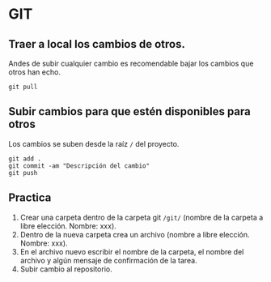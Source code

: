 # GIT

## Traer a local los cambios de otros.

Andes de subir cualquier cambio es recomendable bajar los cambios que otros han echo.

```bashscript
git pull
```

## Subir cambios para que estén disponibles para otros

Los cambios se suben desde la raíz `/` del proyecto.

```bashscript
git add .
git commit -am "Descripción del cambio"
git push
```

## Practica

1. Crear una carpeta dentro de la carpeta git `/git/` (nombre de la carpeta a libre elección. Nombre: xxx).
2. Dentro de la nueva carpeta crea un archivo (nombre a libre elección. Nombre: xxx).
3. En el archivo nuevo escribir el nombre de la carpeta, el nombre del archivo y algún mensaje de confirmación de la tarea.
4. Subir cambio al repositorio.
